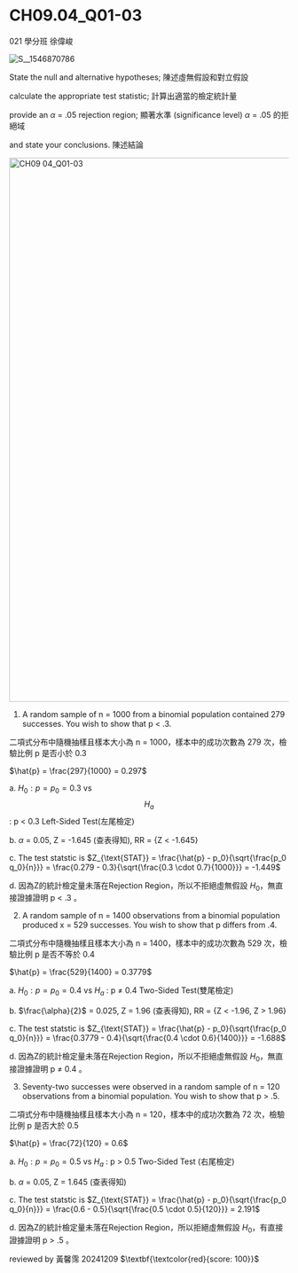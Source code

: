 # CH09.04_Q01-03 #
021 學分班 徐偉峻

![S__1546870786](https://github.com/user-attachments/assets/ea410cc9-b8e4-4e5b-adc6-d9a4be3e092b)

State the null and alternative hypotheses; 陳述虛無假設和對立假設

calculate the appropriate test statistic; 計算出適當的檢定統計量

provide an $\alpha$ = .05 rejection region; 顯著水準 (significance level) $\alpha$ = .05 的拒絕域

and state your conclusions. 陳述結論

<img width="982" alt="CH09 04_Q01-03" src="https://github.com/user-attachments/assets/47b98e1a-d21a-4c7b-8108-8029900b2164">

1. A random sample of n = 1000 from a binomial population contained 279 successes.
You wish to show that p < .3.

二項式分布中隨機抽樣且樣本大小為 n = 1000，樣本中的成功次數為 279 次，檢驗比例 p 是否小於 0.3

$\hat{p} = \frac{297}{1000} = 0.297$

a. $H_0 : p = p_{0} = 0.3$ vs $$H_a$$ : p < 0.3 Left-Sided Test(左尾檢定) 

b. $\alpha$ = 0.05, Z = -1.645 (查表得知), RR = {Z < -1.645}

c. The test statstic is $Z_{\text{STAT}} = \frac{\hat{p} - p_0}{\sqrt{\frac{p_0 q_0}{n}}} = \frac{0.279 - 0.3}{\sqrt{\frac{0.3 \cdot 0.7}{1000}}} = -1.449$     

d. 因為Z的統計檢定量未落在Rejection Region，所以不拒絕虛無假設 $H_{0}$，無直接證據證明 p < .3 。   


2. A random sample of n = 1400 observations from a binomial population produced x = 529 successes.
You wish to show that p differs from .4.

二項式分布中隨機抽樣且樣本大小為 n = 1400，樣本中的成功次數為 529 次，檢驗比例 p 是否不等於 0.4

$\hat{p} = \frac{529}{1400} = 0.3779$

a. $H_0 : p = p_{0} = 0.4$ vs $H_a$ : p $\ne$ 0.4 Two-Sided Test(雙尾檢定)

b. $\frac{\alpha}{2}$ = 0.025, Z = 1.96 (查表得知), RR = {Z < -1.96, Z > 1.96}

c. The test statstic is $Z_{\text{STAT}} = \frac{\hat{p} - p_0}{\sqrt{\frac{p_0 q_0}{n}}} = \frac{0.3779 - 0.4}{\sqrt{\frac{0.4 \cdot 0.6}{1400}}} = -1.688$ 

d. 因為Z的統計檢定量未落在Rejection Region，所以不拒絕虛無假設 $H_{0}$，無直接證據證明 p $\ne$ 0.4 。  


3. Seventy-two successes were observed in a random sample of n = 120 observations from a binomial population.
You wish to show that p > .5.

二項式分布中隨機抽樣且樣本大小為 n = 120，樣本中的成功次數為 72 次，檢驗比例 p 是否大於 0.5

$\hat{p} = \frac{72}{120} = 0.6$

a. $H_0 : p = p_{0} = 0.5$ vs $H_a$ : p > 0.5 Two-Sided Test (右尾檢定)

b. $\alpha$ = 0.05, Z = 1.645 (查表得知) 

c. The test statstic is $Z_{\text{STAT}} = \frac{\hat{p} - p_0}{\sqrt{\frac{p_0 q_0}{n}}} = \frac{0.6 - 0.5}{\sqrt{\frac{0.5 \cdot 0.5}{120}}} = 2.191$     

d. 因為Z的統計檢定量未落在Rejection Region，所以拒絕虛無假設 $H_{0}$，有直接證據證明 p > .5 。 

reviewed by 黃馨霈 20241209 $\textbf{\textcolor{red}{score: 100}}$
